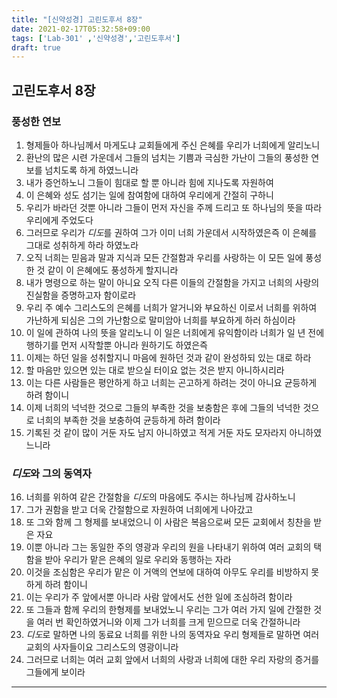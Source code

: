 ```yaml
---
title: "[신약성경] 고린도후서 8장"
date: 2021-02-17T05:32:58+09:00
tags: ['Lab-301' ,'신약성경','고린도후서']
draft: true
---
```

## 고린도후서 8장
### 풍성한 연보
1. 형제들아 하나님께서 마게도냐 교회들에게 주신 은혜를 우리가 너희에게 알리노니
2. 환난의 많은 시련 가운데서 그들의 넘치는 기쁨과 극심한 가난이 그들의 풍성한 연보를 넘치도록 하게 하였느니라
3. 내가 증언하노니 그들이 힘대로 할 뿐 아니라 힘에 지나도록 자원하여
4. 이 은혜와 성도 섬기는 일에 참여함에 대하여 우리에게 간절히 구하니
5. 우리가 바라던 것뿐 아니라 그들이 먼저 자신을 주께 드리고 또 하나님의 뜻을 따라 우리에게 주었도다
6. 그러므로 우리가 *디도*를 권하여 그가 이미 너희 가운데서 시작하였은즉 이 은혜를 그대로 성취하게 하라 하였노라
7. 오직 너희는 믿음과 말과 지식과 모든 간절함과 우리를 사랑하는 이 모든 일에 풍성한 것 같이 이 은혜에도 풍성하게 할지니라
8. 내가 명령으로 하는 말이 아니요 오직 다른 이들의 간절함을 가지고 너희의 사랑의 진실함을 증명하고자 함이로라
9. 우리 주 예수 그리스도의 은혜를 너희가 알거니와 부요하신 이로서 너희를 위하여 가난하게 되심은 그의 가난함으로 말미암아 너희를 부요하게 하러 하심이라
10. 이 일에 관하여 나의 뜻을 알리노니 이 일은 너희에게 유익함이라 너희가 일 년 전에 행하기를 먼저 시작할뿐 아니라 원하기도 하였은즉
11. 이제는 하던 일을 성취할지니 마음에 원하던 것과 같이 완성하되 있는 대로 하라
12. 할 마음만 있으면 있는 대로 받으실 터이요 없는 것은 받지 아니하시리라
13. 이는 다른 사람들은 평안하게 하고 너희는 곤고하게 하려는 것이 아니요 균등하게 하려 함이니
14. 이제 너희의 넉넉한 것으로 그들의 부족한 것을 보충함은 후에 그들의 넉넉한 것으로 너희의 부족한 것을 보충하여 균등하게 하려 함이라
15. 기록된 것 같이 많이 거둔 자도 남지 아니하였고 적게 거둔 자도 모자라지 아니하였느니라
### *디도*와 그의 동역자
16. 너희를 위하여 같은 간절함을 *디도*의 마음에도 주시는 하나님께 감사하노니
17. 그가 권함을 받고 더욱 간절함으로 자원하여 너희에게 나아갔고
18. 또 그와 함께 그 형제를 보내었으니 이 사람은 복음으로써 모든 교회에서 칭찬을 받은 자요
19. 이뿐 아니라 그는 동일한 주의 영광과 우리의 원을 나타내기 위하여 여러 교회의 택함을 받아 우리가 맡은 은혜의 일로 우리와 동행하는 자라
20. 이것을 조심함은 우리가 맡은 이 거액의 연보에 대하여 아무도 우리를 비방하지 못하게 하려 함이니
21. 이는 우리가 주 앞에서뿐 아니라 사람 앞에서도 선한 일에 조심하려 함이라
22. 또 그들과 함께 우리의 한형제를 보내었노니 우리는 그가 여러 가지 일에 간절한 것을 여러 번 확인하였거니와 이제 그가 너희를 크게 믿으므로 더욱 간절하니라
23. *디도*로 말하면 나의 동료요 너희를 위한 나의 동역자요 우리 형제들로 말하면 여러 교회의 사자들이요 그리스도의 영광이니라
24. 그러므로 너희는 여러 교회 앞에서 너희의 사랑과 너희에 대한 우리 자랑의 증거를 그들에게 보이라
***


